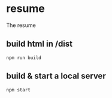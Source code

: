 # resume
The resume

## build html in /dist
```
npm run build
```

## build & start a local server
```
npm start
```

